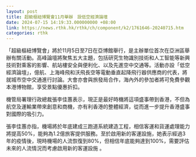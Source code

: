```yaml
---
layout: post
title: 超級樞紐博覽會11月舉辦　設低空經濟論壇
date: 2024-07-15 14:19:33.000000000 +08:00
link: https://news.rthk.hk/rthk/ch/component/k2/1761646-20240715.htm
categories: rthk
---
```


「超級樞紐博覽會」將於11月5日至7日在亞博館舉行，是主辦單位首次在亞洲區舉辦有關活動。高峰論壇將聚焦五大主題，包括研究生物識別技術和人工智能等新興技術對乘客的影響、航站樓安全與便利化、以及先進空中交通等。活動亦設「低空經濟論壇」，億航、上海峰飛和沃飛長空等電動垂直起降飛行器供應商的代表，將就城市空中交通進行討論。大會亦會與旅發局合作，海內外的參加者將可免費參觀本港博物館，享受景點優惠折扣。

機管局署理行政總裁張李佳蕙表示，現正是最好時機將這項盛事帶到香港，不但為航空及運輸業帶來創意和商機，亦有利香港的整體經濟，從而進一步提升香港盛事對國際的吸引力。

張李佳蕙亦指，機場將於年底建成三跑道系統建造工程，相信客運和貨運處理能力將提高50%，能夠為1.2億旅客提供服務。至於啟用新的客運設施，她表示經過3年的疫情後，現時機場的人流恢復到80%，但相信年底能夠達到100%，需要評估未來的人流情況而考慮啟用新的客運設施 。
